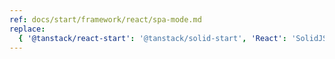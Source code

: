 ```yaml
---
ref: docs/start/framework/react/spa-mode.md
replace:
  { '@tanstack/react-start': '@tanstack/solid-start', 'React': 'SolidJS' }
---
```

